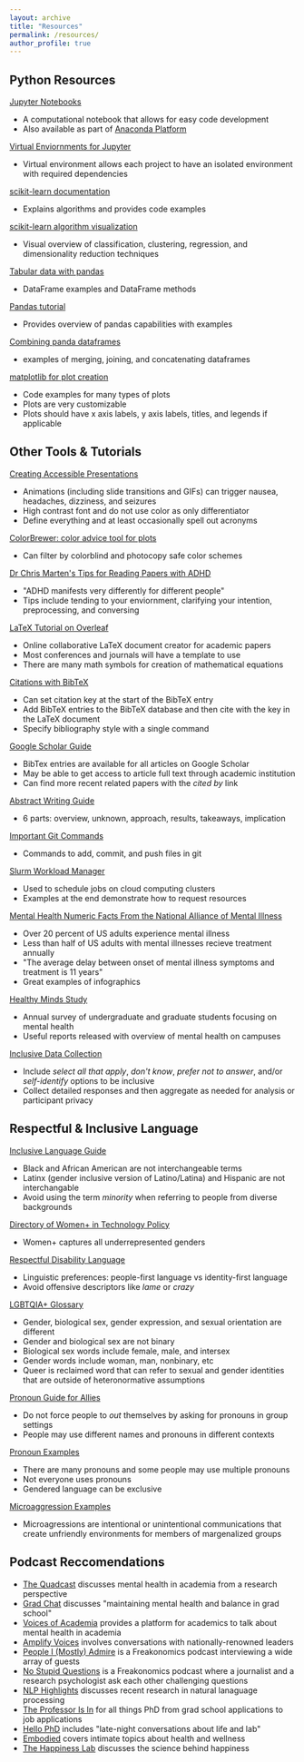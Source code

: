 ```yaml
---
layout: archive
title: "Resources"
permalink: /resources/
author_profile: true
---
```


## Python Resources
[Jupyter Notebooks](https://jupyter.org/)
* A computational notebook that allows for easy code development
* Also available as part of [Anaconda Platform](https://www.anaconda.com/products/individual) 

[Virtual Enviornments for Jupyter](https://towardsdatascience.com/create-virtual-environment-using-virtualenv-and-add-it-to-jupyter-notebook-6e1bf4e03415)
* Virtual environment allows each project to have an isolated environment with required dependencies

[scikit-learn documentation](https://scikit-learn.org/stable/)
* Explains algorithms and provides code examples

[scikit-learn algorithm visualization](https://scikit-learn.org/stable/tutorial/machine_learning_map/index.html)
* Visual overview of classification, clustering, regression, and dimensionality reduction techniques

[Tabular data with pandas](https://pandas.pydata.org/docs/reference/api/pandas.DataFrame.html)
* DataFrame examples and DataFrame methods

[Pandas tutorial](https://pandas.pydata.org/pandas-docs/stable/user_guide/10min.html)
* Provides overview of pandas capabilities with examples

[Combining panda dataframes](https://pandas.pydata.org/pandas-docs/stable/user_guide/merging.html)
* examples of merging, joining, and concatenating dataframes

[matplotlib for plot creation](https://matplotlib.org/stable/gallery/index.html)
* Code examples for many types of plots
* Plots are very customizable
* Plots should have x axis labels, y axis labels, titles, and legends if applicable

## Other Tools & Tutorials

[Creating Accessible Presentations](https://www.smashingmagazine.com/2018/11/inclusive-design-accessible-presentations/)
* Animations (including slide transitions and GIFs) can trigger nausea, headaches, dizziness, and seizures
* High contrast font and do not use color as only differentiator
* Define everything and at least occasionally spell out acronyms

[ColorBrewer: color advice tool for plots](https://colorbrewer2.org/#type=sequential&scheme=BuGn&n=3)
* Can filter by colorblind and photocopy safe color schemes

[Dr Chris Marten's Tips for Reading Papers with ADHD](https://lambdamaphone.blogspot.com/2021/08/reading-academic-papers-while-having.html)
* "ADHD manifests very differently for different people"
* Tips include tending to your enviornment, clarifying your intention, preprocessing, and conversing

[LaTeX Tutorial on Overleaf](https://www.overleaf.com/learn/latex/Learn_LaTeX_in_30_minutes)
* Online collaborative LaTeX document creator for academic papers
* Most conferences and journals will have a template to use
* There are many math symbols for creation of mathematical equations

[Citations with BibTeX](https://www.andy-roberts.net/writing/latex/bibliographies)
* Can set citation key at the start of the BibTeX entry
* Add BibTeX entries to the BibTeX database and then cite with the key in the LaTeX document
* Specify bibliography style with a single command

[Google Scholar Guide](https://paperpile.com/g/google-scholar-guide/)
* BibTex entries are available for all articles on Google Scholar 
* May be able to get access to article full text through academic institution
* Can find more recent related papers with the *cited by* link

[Abstract Writing Guide](https://www.ldeo.columbia.edu/~martins/sen_sem/how_to_abstract.html)
* 6 parts: overview, unknown, approach, results, takeaways, implication

[Important Git Commands](https://confluence.atlassian.com/bitbucketserver/basic-git-commands-776639767.html)
* Commands to add, commit, and push files in git

[Slurm Workload Manager](https://slurm.schedmd.com/sbatch.html)
* Used to schedule jobs on cloud computing clusters
* Examples at the end demonstrate how to request resources

[Mental Health Numeric Facts From the National Alliance of Mental Illness](https://www.nami.org/mhstats)
* Over 20 percent of US adults experience mental illness
* Less than half of US adults with mental illnesses recieve treatment annually
* "The average delay between onset of mental illness symptoms and treatment is 11 years"
* Great examples of infographics

[Healthy Minds Study](https://healthymindsnetwork.org/)
* Annual survey of undergraduate and graduate students focusing on mental health
* Useful reports released with overview of mental health on campuses

[Inclusive Data Collection](https://go.arizona.edu/assessment-research/assets/Inclusive-and-Functional-Demographic-Questions_2019.pdf) 
* Include *select all that apply*, *don't know*,  *prefer not to answer*, and/or *self-identify* options to be inclusive
* Collect detailed responses and then aggregate as needed for analysis or participant privacy

## Respectful & Inclusive Language

[Inclusive Language Guide](https://www.usca.edu/diversity-initiatives/training-resources/guide-to-inclusive-language/inclusive-language-guide/file)
* Black and African American are not interchangeable terms
* Latinx (gender inclusive version of Latino/Latina) and Hispanic are not interchangable
* Avoid using the term *minority* when referring to people from diverse backgrounds

[Directory of Women+ in Technology Policy](https://womenplus.sourcelist.org/)
* Women+ captures all underrepresented genders

[Respectful Disability Language](https://disability.stanford.edu/sites/g/files/sbiybj1401/f/disability-language-guide-stanford_1.pdf)
* Linguistic preferences: people-first language vs identity-first language
* Avoid offensive descriptors like *lame* or *crazy* 

[LGBTQIA+ Glossary](https://lgbtqia.ucdavis.edu/educated/glossary)
* Gender, biological sex, gender expression, and sexual orientation are different
* Gender and biological sex are not binary
* Biological sex words include female, male, and intersex 
* Gender words include woman, man, nonbinary, etc
* Queer is reclaimed word that can refer to sexual and gender identities that are outside of heteronormative assumptions

[Pronoun Guide for Allies](https://lgbtqia.ucdavis.edu/guide-pronouns-allies)
* Do not force people to *out* themselves by asking for pronouns in group settings
* People may use different names and pronouns in different contexts

[Pronoun Examples](https://lgbtqia.ucdavis.edu/educated/pronouns)
* There are many pronouns and some people may use multiple pronouns
* Not everyone uses pronouns
* Gendered language can be exclusive

[Microaggression Examples](https://academicaffairs.ucsc.edu/events/documents/Microaggressions_Examples_Arial_2014_11_12.pdf)
* Microagressions are intentional or unintentional communications that create unfriendly environments for members of margenalized groups

## Podcast Reccomendations

* [The Quadcast](https://marychristieinstitute.org/quadcast/) discusses mental health in academia from a research perspective
* [Grad Chat](https://www.phdbalance.com/grad-chat) discusses "maintaining mental health and balance in grad school"
* [Voices of Academia](https://voicesofacademia.com/podcast/) provides a platform for academics to talk about mental health in academia
* [Amplify Voices](https://www.amplifyvoices.io/) involves conversations with nationally-renowned leaders
* [People I (Mostly) Admire](https://freakonomics.com/pima/) is a Freakonomics podcast interviewing a wide array of guests
* [No Stupid Questions](https://freakonomics.com/nsq/) is a Freakonomics podcast where a journalist and a research psychologist ask each other challenging questions
* [NLP Highlights](https://nlphighlights.allennlp.org/) discusses recent research in natural lanaguage processing
* [The Professor Is In](https://theprofessorisin.com/podcast/) for all things PhD from grad school applications to job applications
* [Hello PhD](http://hellophd.com/) includes "late-night conversations about life and lab"
* [Embodied](https://www.wunc.org/podcast/embodied-podcast) covers intimate topics about health and wellness
* [The Happiness Lab](https://www.happinesslab.fm/) discusses the science behind happiness

